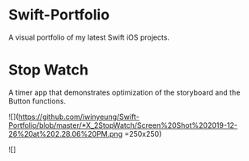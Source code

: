# Swift-Portfolio
A visual portfolio of my latest Swift iOS projects.

# Stop Watch 
A timer app that demonstrates optimization of the storyboard and the Button functions.



![](https://github.com/iwinyeung/Swift-Portfolio/blob/master/*X_2StopWatch/Screen%20Shot%202019-12-26%20at%202.28.06%20PM.png =250x250)

![]
